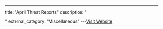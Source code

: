---
title: "April Threat Reports"
description: "

"
external_category: "Miscellaneous"
---[Visit Website](https://github.com/curated-intel/Ukraine-Cyber-Operations/blob/main/Threat%20Reports/April2023.md)

